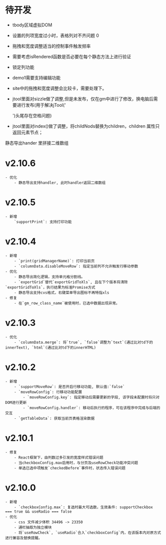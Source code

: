 # 待开发
- tbody区域虚拟DOM
- 设置的列项宽度过小时，表格列对不齐问题 0
- 拖拽和宽度调整适当的控制事件触发频率
- 需要考虑isRendered函数是否必要在每个静态方法上进行验证
- 锁定列功能
- demo1需要支持编辑功能

- site中的拖拽和宽度调整会比较卡，需要处理下。

- jtool里面对sizzle做了调整,但是未发布，仅在gm中进行了修改，换电脑后需要进行发布(用于解决jTool('<div></div>')头尾存在空格问题)
- jtool里面对index()做了调整，将childNods替换为children，children 属性只返回元素节点；

静态导出hander 里拼接二维数组
# v2.10.6
    - 优化
        - 静态导出支持handler, 此时handler返回二维数组

# v2.10.5
    - 新增
        `supportPrint`: 支持打印功能

# v2.10.4
    - 新增
        - `print(gridManagerName)`: 打印当前页
        - `columnData.disableMoveRow`: 指定当前列不允许触发行移动参数
    - 优化
        - 静态导出简化逻辑，支持单元格分割线。
        - `exportGrid`替代`exportGridToXls`, 且在下个版本将清除`exportGridToXls`，执行结果为标准Promise方式
        - 静态导出支持cvs格式，右键菜单导出图标不再特指xls
    - 修复
        - 在`gm_row_class_name`被使用时，已选中数据出现异常。

# v2.10.3
    - 优化
        - `columnData.merge`: 将`true`, `false`调整为`text`(通过比对td下的innerText), `html`(通过比对td下的innerHTML)

# v2.10.2
    - 新增
        - `supportMoveRow`: 是否开启行移动功能, 默认值:`false`
        - `moveRowConfig`: 行移动功能配置
            - `moveRowConfig.key`: 指定移动后需要更新的字段, 该字段未配置时将只对DOM进行更新
            - `moveRowConfig.handler`: 移动后执行的程序，可在该程序中完成与后端的交互
        - `getTableData`: 获取当前页表格渲染数据


# v2.10.1
    - 修复
        - React框架下，由列数过多引发的宽度样式错误问题
        - 当checkboxConfig.max启用时，与分页及useRowCheck功能冲突问题
        - 单选已选中项触发`checkedBefore`事件时，状态传入错误问题

# v2.10.0
    - 新增
        - `checkboxConfig.max`: 复选时最大可选数，生效条件: supportCheckbox === true && useRadio === false
    - 优化
        - css 文件减少体积 34496 -> 23350
        - 通栏抽取为独立模块
        - 将`useRowCheck`, `useRadio`合入`checkboxConfig`内，在该版本内对原方式进行兼容及替换提醒。
